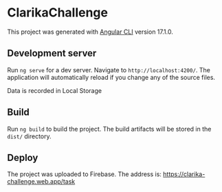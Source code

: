 # ClarikaChallenge

This project was generated with [Angular CLI](https://github.com/angular/angular-cli) version 17.1.0.

## Development server

Run `ng serve` for a dev server. Navigate to `http://localhost:4200/`. The application will automatically reload if you change any of the source files.

Data is recorded in Local Storage

## Build

Run `ng build` to build the project. The build artifacts will be stored in the `dist/` directory.

## Deploy
The project was uploaded to Firebase. The address is: https://clarika-challenge.web.app/task